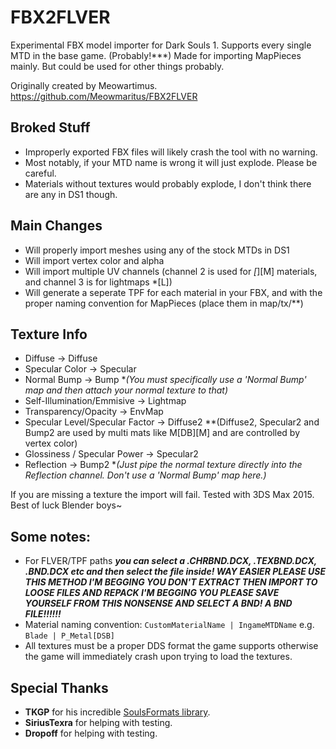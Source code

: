 # FBX2FLVER
Experimental FBX model importer for Dark Souls 1.
Supports every single MTD in the base game. (Probably!***)
Made for importing MapPieces mainly. But could be used for other things probably.

Originally created by Meowartimus.
https://github.com/Meowmaritus/FBX2FLVER

## Broked Stuff
* Improperly exported FBX files will likely crash the tool with no warning.
* Most notably, if your MTD name is wrong it will just explode. Please be careful.
* Materials without textures would probably explode, I don't think there are any in DS1 though.

## Main Changes
* Will properly import meshes using any of the stock MTDs in DS1
* Will import vertex color and alpha
* Will import multiple UV channels (channel 2 is used for *[*][M] materials, and channel 3 is for lightmaps *[L])
* Will generate a seperate TPF for each material in your FBX, and with the proper naming convention for MapPieces (place them in map/tx/**)

## Texture Info
* Diffuse -> Diffuse
* Specular Color -> Specular
* Normal Bump -> Bump                        **(You must specifically use a 'Normal Bump' map and then attach your normal texture to that)*
* Self-Illumination/Emmisive -> Lightmap
* Transparency/Opacity -> EnvMap
* Specular Level/Specular Factor -> Diffuse2        **(Diffuse2, Specular2 and Bump2 are used by multi mats like M[DB][M] and are controlled by vertex color)
* Glossiness / Specular Power -> Specular2
* Reflection -> Bump2                               **(Just pipe the normal texture directly into the Reflection channel. Don't use a 'Normal Bump' map here.)*

If you are missing a texture the import will fail. Tested with 3DS Max 2015. Best of luck Blender boys~

## Some notes:
* For FLVER/TPF paths ***you can select a .CHRBND.DCX, .TEXBND.DCX, .BND.DCX etc and then select the file inside! WAY EASIER PLEASE USE THIS METHOD I'M BEGGING YOU DON'T EXTRACT THEN IMPORT TO LOOSE FILES AND REPACK I'M BEGGING YOU PLEASE SAVE YOURSELF FROM THIS NONSENSE AND SELECT A BND! A BND FILE!!!!!!***
* Material naming convention: `CustomMaterialName | IngameMTDName` e.g. `Blade | P_Metal[DSB]`
* All textures must be a proper DDS format the game supports otherwise the game will immediately crash upon trying to load the textures.

## Special Thanks
* **TKGP** for his incredible [SoulsFormats library](https://github.com/JKAnderson/SoulsFormats).
* **SiriusTexra** for helping with testing.
* **Dropoff** for helping with testing.
